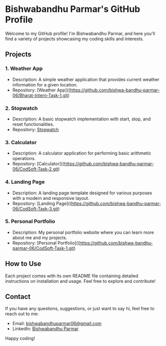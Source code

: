 # Bishwabandhu Parmar's GitHub Profile

Welcome to my GitHub profile! I'm Bishwabandhu Parmar, and here you'll find a variety of projects showcasing my coding skills and interests.

## Projects

### 1. Weather App
- Description: A simple weather application that provides current weather information for a given location.
- Repository: [Weather App]((https://github.com/bishwa-bandhu-parmar-06/Bharat-Intern-Task-1.git)

### 2. Stopwatch
- Description: A basic stopwatch implementation with start, stop, and reset functionalities.
- Repository: [Stopwatch](https://github.com/bishwa-bandhu-parmar-06/PRODIGY_WD_01.git)

### 3. Calculator
- Description: A calculator application for performing basic arithmetic operations.
- Repository: [Calculator]((https://github.com/bishwa-bandhu-parmar-06/CodSoft-Task-2.git)

### 4. Landing Page
- Description: A landing page template designed for various purposes with a modern and responsive layout.
- Repository: [Landing Page]((https://github.com/bishwa-bandhu-parmar-06/CodSoft-Task-3.git)

### 5. Personal Portfolio
- Description: My personal portfolio website where you can learn more about me and my projects.
- Repository: [Personal Portfolio]((https://github.com/bishwa-bandhu-parmar-06/CodSoft-Task-1.git)

## How to Use

Each project comes with its own README file containing detailed instructions on installation and usage. Feel free to explore and contribute!

## Contact

If you have any questions, suggestions, or just want to say hi, feel free to reach out to me:
- Email: bishwabandhuparmar06@gmail.com
- LinkedIn: [Bishwabandhu Parmar](https://www.linkedin.com/in/bishwa-bandhu-parmar-90a760264/)

Happy coding!
